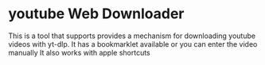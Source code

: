 # youtube Web Downloader

This is a tool that supports provides a mechanism for downloading youtube videos with yt-dlp.
It has a bookmarklet available or you can enter the video manually
It also works with apple shortcuts